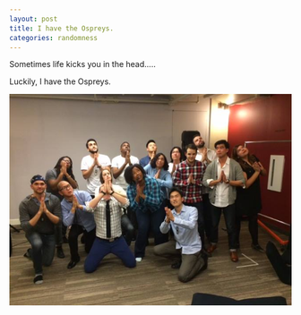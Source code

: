 ```yaml
---
layout: post
title: I have the Ospreys.
categories: randomness
---
```

Sometimes life kicks you in the head.....


Luckily, I have the Ospreys.

![Ospreys](/img/ospreys.jpg)